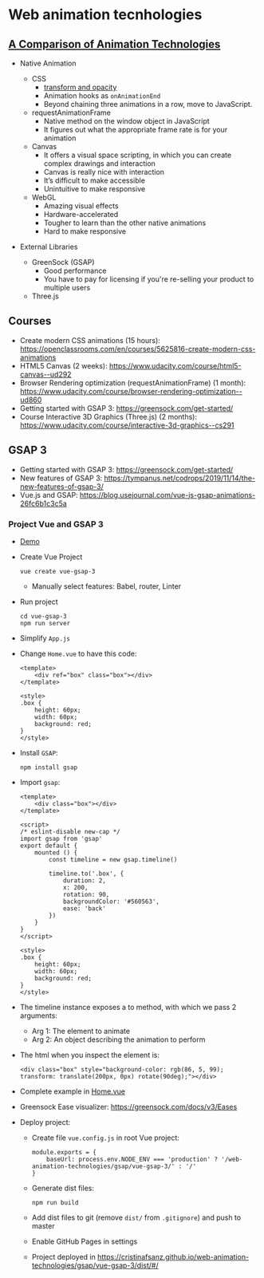 # Web animation tecnhologies

## [A Comparison of Animation Technologies](https://css-tricks.com/comparison-animation-technologies/)

- Native Animation
    - CSS
        - [transform and opacity](https://www.html5rocks.com/en/tutorials/speed/high-performance-animations/)
        - Animation hooks as `onAnimationEnd`
        - Beyond chaining three animations in a row, move to JavaScript.
    - requestAnimationFrame
        - Native method on the window object in JavaScript
        - It figures out what the appropriate frame rate is for your animation
    - Canvas
        -  It offers a visual space scripting, in which you can create complex drawings and interaction
        - Canvas is really nice with interaction
        - It’s difficult to make accessible
        - Unintuitive to make responsive
    - WebGL
        - Amazing visual effects
        - Hardware-accelerated
        - Tougher to learn than the other native animations
        - Hard to make responsive

- External Libraries
    - GreenSock (GSAP)
        - Good performance
        - You have to pay for licensing if you're re-selling your product to multiple users
    - Three.js

## Courses

- Create modern CSS animations (15 hours): https://openclassrooms.com/en/courses/5625816-create-modern-css-animations
- HTML5 Canvas (2 weeks): https://www.udacity.com/course/html5-canvas--ud292
- Browser Rendering optimization (requestAnimationFrame) (1 month): https://www.udacity.com/course/browser-rendering-optimization--ud860
- Getting started with GSAP 3: https://greensock.com/get-started/
- Course Interactive 3D Graphics (Three.js) (2 months): https://www.udacity.com/course/interactive-3d-graphics--cs291

## GSAP 3
- Getting started with GSAP 3: https://greensock.com/get-started/
- New features of GSAP 3: https://tympanus.net/codrops/2019/11/14/the-new-features-of-gsap-3/
- Vue.js and GSAP: https://blog.usejournal.com/vue-js-gsap-animations-26fc6b1c3c5a

### Project Vue and GSAP 3

- [Demo](https://cristinafsanz.github.io/web-animation-technologies/gsap/vue-gsap-3/dist/#/)

- Create Vue Project

    ```
    vue create vue-gsap-3
    ```

    - Manually select features: Babel, router, Linter

- Run project

    ```
    cd vue-gsap-3
    npm run server
    ```

- Simplify `App.js`

- Change `Home.vue` to have this code:

    ```
    <template>
        <div ref="box" class="box"></div>
    </template>

    <style>
    .box {
        height: 60px;
        width: 60px;
        background: red;
    }
    </style>
    ```

- Install `GSAP`:

    ```
    npm install gsap
    ```

- Import `gsap`:

    ```
    <template>
        <div class="box"></div>
    </template>

    <script>
    /* eslint-disable new-cap */
    import gsap from 'gsap'
    export default {
        mounted () {
            const timeline = new gsap.timeline()

            timeline.to('.box', {
                duration: 2,
                x: 200,
                rotation: 90,
                backgroundColor: '#560563',
                ease: 'back'
            })
        }
    }
    </script>

    <style>
    .box {
        height: 60px;
        width: 60px;
        background: red;
    }
    </style>
    ```

- The timeline instance exposes a to method, with which we pass 2 arguments:
    - Arg 1: The element to animate
    - Arg 2: An object describing the animation to perform

- The html when you inspect the element is:

    ```
    <div class="box" style="background-color: rgb(86, 5, 99); transform: translate(200px, 0px) rotate(90deg);"></div>
    ```

- Complete example in [Home.vue](https://github.com/cristinafsanz/web-animation-technologies/blob/master/gsap/vue-gsap-3/src/views/Home.vue)

- Greensock Ease visualizer: https://greensock.com/docs/v3/Eases

- Deploy project:

    - Create file `vue.config.js` in root Vue project:

        ```
        module.exports = {
            baseUrl: process.env.NODE_ENV === 'production' ? '/web-animation-technologies/gsap/vue-gsap-3/' : '/'
        }
        ```

    - Generate dist files:

        ```
        npm run build
        ```

    - Add dist files to git (remove `dist/` from `.gitignore`) and push to master

    - Enable GitHub Pages in settings

    - Project deployed in https://cristinafsanz.github.io/web-animation-technologies/gsap/vue-gsap-3/dist/#/


